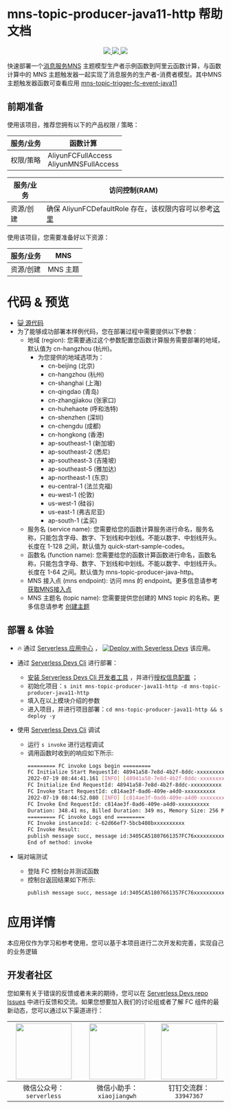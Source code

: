 # mns-topic-producer-java11-http 帮助文档

<p align="center" class="flex justify-center">
    <a href="https://www.serverless-devs.com" class="ml-1">
    <img src="http://editor.devsapp.cn/icon?package=mns-topic-producer-java11-http&type=packageType">
  </a>
  <a href="http://www.devsapp.cn/details.html?name=mns-topic-producer-java11-http" class="ml-1">
    <img src="http://editor.devsapp.cn/icon?package=mns-topic-producer-java11-http&type=packageVersion">
  </a>
  <a href="http://www.devsapp.cn/details.html?name=mns-topic-producer-java11-http" class="ml-1">
    <img src="http://editor.devsapp.cn/icon?package=mns-topic-producer-java11-http&type=packageDownload">
  </a>
</p>

<description>

快速部署一个[消息服务MNS](https://help.aliyun.com/document_detail/27414.html) 主题模型生产者示例函数到阿里云函数计算，与函数计算中的 MNS 主题触发器一起实现了消息服务的生产者-消费者模型。其中MNS 主题触发器函数可查看应用 [mns-topic-trigger-fc-event-java11](http://www.devsapp.cn/details.html?name=mns-topic-trigger-fc-event-java11)

</description>

## 前期准备
使用该项目，推荐您拥有以下的产品权限 / 策略：

| 服务/业务 | 函数计算 |     
| --- |  --- |   
| 权限/策略 | AliyunFCFullAccess <br> AliyunMNSFullAccess |

| 服务/业务 | 访问控制(RAM) |     
| --- |  --- |   
| 资源/创建 | 确保 AliyunFCDefaultRole 存在，该权限内容可以参考[这里](https://help.aliyun.com/document_detail/181589.html) |

使用该项目，您需要准备好以下资源：

| 服务/业务 | MNS |     
| --- |  --- |   
| 资源/创建 | MNS 主题 |  

<codepre id="codepre">

# 代码 & 预览

- [ :smiley_cat:  源代码](https://github.com/devsapp/start-fc/blob/main/event-function/mns-topic-producer-java11-http)
- 为了能够成功部署本样例代码，您在部署过程中需要提供以下参数：
    - 地域 (region): 您需要通过这个参数配置您函数计算服务需要部署的地域，默认值为 cn-hangzhou (杭州)。
      - 为您提供的地域选项为：
        - cn-beijing (北京)
        - cn-hangzhou (杭州)
        - cn-shanghai (上海)
        - cn-qingdao (青岛)
        - cn-zhangjiakou (张家口)
        - cn-huhehaote (呼和浩特)
        - cn-shenzhen (深圳)
        - cn-chengdu (成都)
        - cn-hongkong (香港)
        - ap-southeast-1 (新加坡)
        - ap-southeast-2 (悉尼)
        - ap-southeast-3 (吉隆坡)
        - ap-southeast-5 (雅加达)
        - ap-northeast-1 (东京)
        - eu-central-1 (法兰克福)
        - eu-west-1 (伦敦)
        - us-west-1 (硅谷)
        - us-east-1 (弗吉尼亚)
        - ap-south-1 (孟买)
    - 服务名 (service name): 您需要给您的函数计算服务进行命名，服务名称，只能包含字母、数字、下划线和中划线。不能以数字、中划线开头。长度在 1-128 之间，默认值为 quick-start-sample-codes。
    - 函数名 (function name): 您需要给您的函数计算函数进行命名，函数名称，只能包含字母、数字、下划线和中划线。不能以数字、中划线开头。长度在 1-64 之间。默认值为 mns-topic-producer-java-http。
    - MNS 接入点 (mns endpoint): 访问 mns 的 endpoint。更多信息请参考 [获取MNS接入点](https://help.aliyun.com/document_detail/27450.htm?spm=a2c4g.11186623.0.0.58ad3df61rQTlY#section-yhc-ix5-300)
    - MNS 主题名 (topic name): 您需要提供您创建的 MNS topic 的名称。更多信息请参考 [创建主题](https://help.aliyun.com/document_detail/34424.html)

</codepre>

<deploy>

## 部署 & 体验

<appcenter>

-  :fire:  通过 [Serverless 应用中心](https://fcnext.console.aliyun.com/applications/create?template=mns-topic-producer-java11-http) ，
[![Deploy with Severless Devs](https://img.alicdn.com/imgextra/i1/O1CN01w5RFbX1v45s8TIXPz_!!6000000006118-55-tps-95-28.svg)](https://fcnext.console.aliyun.com/applications/create?template=mns-topic-producer-java11-http)  该应用。 

</appcenter>

- 通过 [Serverless Devs Cli](https://www.serverless-devs.com/serverless-devs/install) 进行部署：
    - [安装 Serverless Devs Cli 开发者工具](https://www.serverless-devs.com/serverless-devs/install) ，并进行[授权信息配置](https://www.serverless-devs.com/fc/config) ；
    - 初始化项目：`s init mns-topic-producer-java11-http -d mns-topic-producer-java11-http` 
    - 填入在以上模块介绍的参数
    - 进入项目，并进行项目部署：`cd mns-topic-producer-java11-http && s deploy -y`
  
- 使用 [Serverless Devs Cli](https://www.serverless-devs.com/serverless-devs/install) 调试
  - 运行 `s invoke` 进行远程调试
  - 调用函数时收到的响应如下所示:
    ```bash
    ========= FC invoke Logs begin =========
    FC Initialize Start RequestId: 48941a58-7e8d-4b2f-8ddc-xxxxxxxxxx
    2022-07-19 08:44:41.161 [INFO] [48941a58-7e8d-4b2f-8ddc-xxxxxxxxxx] init mns client time cost: 504ms
    FC Initialize End RequestId: 48941a58-7e8d-4b2f-8ddc-xxxxxxxxxx
    FC Invoke Start RequestId: c814ae3f-0ad6-409e-a4d0-xxxxxxxxxx
    2022-07-19 08:44:52.080 [INFO] [c814ae3f-0ad6-409e-a4d0-xxxxxxxxxx] publish message succ, message id:3405CA51807661357FC76xxxxxxxxxx, message body md5:D56E8E0A94F7B385AE1xxxxxxxxxx
    FC Invoke End RequestId: c814ae3f-0ad6-409e-a4d0-xxxxxxxxxx
    Duration: 348.41 ms, Billed Duration: 349 ms, Memory Size: 256 MB, Max Memory Used: 128.43 MB
    ========= FC invoke Logs end =========
    FC Invoke instanceId: c-62d66ef7-5bcb408bxxxxxxxxxx
    FC Invoke Result:
    publish message succ, message id:3405CA51807661357FC76xxxxxxxxxx, message body md5:D56E8E0A94F7B385AE1xxxxxxxxxx
    End of method: invoke
      ```
- 端对端测试
  - 登陆 FC 控制台并测试函数
  - 控制台返回结果如下所示:
    ```bash
    publish message succ, message id:3405CA51807661357FC76xxxxxxxxxx, message body 
    ```
</deploy>

<appdetail id="flushContent">

# 应用详情



本应用仅作为学习和参考使用，您可以基于本项目进行二次开发和完善，实现自己的业务逻辑



</appdetail>

<devgroup>

## 开发者社区

您如果有关于错误的反馈或者未来的期待，您可以在 [Serverless Devs repo Issues](https://github.com/serverless-devs/serverless-devs/issues) 中进行反馈和交流。如果您想要加入我们的讨论组或者了解 FC 组件的最新动态，您可以通过以下渠道进行：

<p align="center">

| <img src="https://serverless-article-picture.oss-cn-hangzhou.aliyuncs.com/1635407298906_20211028074819117230.png" width="130px" > | <img src="https://serverless-article-picture.oss-cn-hangzhou.aliyuncs.com/1635407044136_20211028074404326599.png" width="130px" > | <img src="https://serverless-article-picture.oss-cn-hangzhou.aliyuncs.com/1635407252200_20211028074732517533.png" width="130px" > |
|--- | --- | --- |
| <center>微信公众号：`serverless`</center> | <center>微信小助手：`xiaojiangwh`</center> | <center>钉钉交流群：`33947367`</center> | 

</p>

</devgroup>